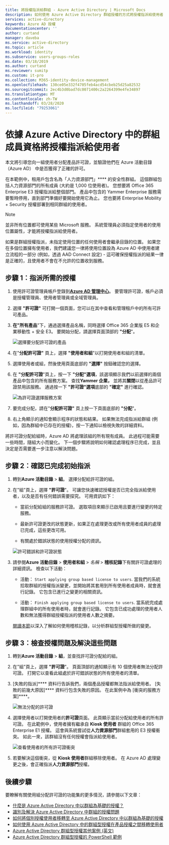 ```yaml
---
title: 將授權指派給群組 - Azure Active Directory | Microsoft Docs
description: 如何使用 Azure Active Directory 群組授權的方式將授權指派給使用者
services: active-directory
keywords: Azure AD 授權
documentationcenter: ''
author: curtand
manager: daveba
ms.service: active-directory
ms.topic: article
ms.workload: identity
ms.subservice: users-groups-roles
ms.date: 03/18/2019
ms.author: curtand
ms.reviewer: sumitp
ms.custom: it-pro
ms.collection: M365-identity-device-management
ms.openlocfilehash: 130ce05e332f4705feb4acd54cbeb25d25a82532
ms.sourcegitcommit: 2ec4b3d0bad7dc0071400c2a2264399e4fe34897
ms.translationtype: MT
ms.contentlocale: zh-TW
ms.lasthandoff: 03/28/2020
ms.locfileid: "79253061"
---
```

# <a name="assign-licenses-to-users-by-group-membership-in-azure-active-directory"></a>依據 Azure Active Directory 中的群組成員資格將授權指派給使用者

本文將引導您向一組使用者分配產品許可證，並驗證他們在 Azure 活動目錄 （Azure AD） 中是否獲得了正確的許可。

在本範例中，租用戶包含名為「人力資源部門」**** 的安全性群組。 這個群組包括人力資源部門的所有成員 (大約是 1,000 位使用者)。 您想要將 Office 365 Enterprise E3 授權指派給整個部門。 產品中包含的 Yammer Enterprise 服務需要暫時停用，直到部門準備好要開始使用它為止。 您也要將 Enterprise Mobility + Security 授權部署到相同群組的使用者。

> [!NOTE]
> 並非所有位置都可使用某些 Microsoft 服務。 系統管理員必須指定使用者的使用位置屬性，才能將授權指派給使用者。
>
> 如果是群組授權指派，未指定使用位置的任何使用者會繼承目錄的位置。 如果您在多個位置擁有使用者，我們建議您一律將使用位置設為 Azure AD 中使用者建立流程的一部分 (例如，透過 AAD Connect 設定) - 這可確保授權指派的結果一律是正確的，且使用者不會在不允許的位置收到服務。

## <a name="step-1-assign-the-required-licenses"></a>步驟 1︰指派所需的授權

1. 使用許可證管理員帳戶登錄到[**Azure AD 管理中心**](https://aad.portal.azure.com)。 要管理許可證，帳戶必須是授權管理員、使用者管理員或全域管理員。

1. 選擇 **"許可證"** 可打開一個頁面，您可以在其中查看和管理租戶中的所有可許可產品。

1. **在"所有產品**"下，通過選擇產品名稱，同時選擇 Office 365 企業版 E5 和企業移動性 + 安全 E3。 要開始分配，請選擇頁面頂部的 **"分配**"。

   ![選擇要分配許可證的產品](./media/licensing-groups-assign/licenses-all-products-assign.png)
  
1. 在"**分配許可證"** 頁上，選擇 **"使用者和組**"以打開使用者和組的清單。

1. 選擇使用者或組，然後使用頁面底部的 **"選擇"** 按鈕確認您的選擇。

1. 在 **"分配許可證**"頁上，按一下 **"分配"選項**，該選項顯示我們以前選擇的兩個產品中包含的所有服務方案。 查找**Yammer 企業，** 並將其**關閉**以從產品許可證禁用該服務。 通過按一下 **"許可證"選項**底部的 **"確定"** 進行確認。

   ![為許可證選擇服務方案](./media/licensing-groups-assign/assignment-options.png)
  
1. 要完成分配，請在"**分配許可證"** 頁上按一下頁面底部的 **"分配**"。

1. 右上角顯示的通知會顯示程序的狀態和結果。 如果無法完成指派給群組 (例如，因為群組中已存在的授權)，按一下通知以檢視失敗的詳細資料。

將許可證分配給組時，Azure AD 將處理該組的所有現有成員。 此過程可能需要一些時間，隨組大小而變化。 下一個步驟將說明如何確認處理程序已完成，並且決定是否需要進一步注意以解決問題。

## <a name="step-2-verify-that-the-initial-assignment-has-finished"></a>步驟 2︰確認已完成初始指派

1. 轉到**Azure 活動目錄** > **組**。 選擇分配給許可證的組。

1. 在"組"頁上，選擇 **"許可證**"。 可讓您快速確認授權是否已完全指派給使用者，以及是否有任何錯誤需要探究。 可用資訊如下：

   - 當前分配給組的服務許可證。 選取項目來顯示已啟用且要進行變更的特定服務。

   - 最新許可證更改的狀態更新，如果正在處理更改或所有使用者成員的處理已完成，這些更改可用。

   - 有關處於錯誤狀態的使用授權分配的資訊。

   ![許可錯誤和許可證狀態](./media/licensing-groups-assign/assignment-errors.png)

1. 請參閱**Azure 活動目錄** > **使用者和組** > *名稱* > **稽核記錄**下有關許可證處理的詳細資訊。 檢查以下活動：

   - 活動： `Start applying group based license to users`. 當我們的系統拾取群組的授權指派變更，並開始將其套用到所有使用者成員時，就會進行記錄。 它包含已進行之變更的相關資訊。

   - 活動： `Finish applying group based license to users`. 當系統完成處理群組中的所有使用者時，就會進行記錄。 它包含已成功處理的使用者人數和無法獲得群組授權指派的使用者人數之摘要。

   [閱讀本節](licensing-group-advanced.md#use-audit-logs-to-monitor-group-based-licensing-activity)以深入了解如何使用稽核記錄，以分析群組型授權所做的變更。

## <a name="step-3-check-for-license-problems-and-resolve-them"></a>步驟 3︰檢查授權問題及解決這些問題

1. 轉到**Azure 活動目錄** > **組**，並查找許可證分配給的組。
1. 在"組"頁上，選擇 **"許可證**"。 頁面頂部的通知顯示有 10 個使用者無法分配許可證。 打開它以查看此組處於許可錯誤狀態的所有使用者的清單。
1. [失敗的指派]**** 資料行告訴我們，兩個產品授權都無法指派給使用者。 [失敗的前幾大原因]**** 資料行包含失敗的原因。 在此案例中為 [衝突的服務方案]****。

   ![無法分配的許可證](./media/licensing-groups-assign/failed-assignments.png)

1. 選擇使用者以打開使用者的**許可證**頁面。 此頁顯示當前分配給使用者的所有許可證。 在此範例中，使用者擁有繼承自 **Kiosk 使用者** 群組的 Office 365 Enterprise E1 授權。 這會與系統嘗試從**人力資源部門**群組套用的 E3 授權衝突。 如此一來，該群組沒有任何授權會指派給使用者。

   ![查看使用者的所有許可證衝突](./media/licensing-groups-assign/user-licence-conflicting-service-plans.png)

1. 若要解決這個衝突，從 **Kiosk 使用者**群組移除使用者。 在 Azure AD 處理變更之後，會正確指派**人力資源部門**授權。

## <a name="next-steps"></a>後續步驟

要瞭解有關使用組分配許可證的功能集的更多情況，請參閱以下文章：

- [什麼是 Azure Active Directory 中以群組為基礎的授權？](/azure/active-directory/fundamentals/active-directory-licensing-whatis-azure-portal?context=azure/active-directory/users-groups-roles/context/ugr-context)
- [識別及解決 Azure Active Directory 中群組的授權問題](licensing-groups-resolve-problems.md)
- [如何將個別授權使用者移轉至 Azure Active Directory 中以群組為基礎的授權](licensing-groups-migrate-users.md)
- [如何使用 Azure Active Directory 中的群組型授權在產品授權之間移轉使用者](licensing-groups-change-licenses.md)
- [Azure Active Directory 群組型授權其他案例 (英文)](../active-directory-licensing-group-advanced.md)
- [Azure Active Directory 群組型授權的 PowerShell 範例](licensing-ps-examples.md)
